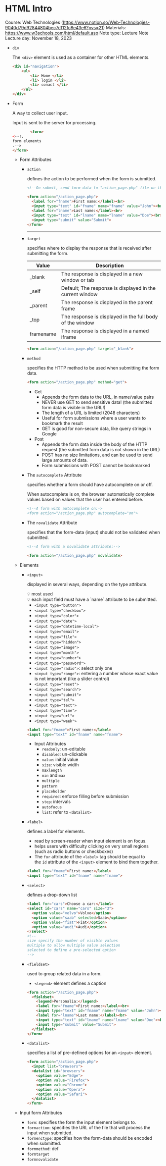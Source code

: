# HTML Intro

Course: Web Technologies (https://www.notion.so/Web-Technologies-9040d79d92844804bec7c112fc8e43e6?pvs=21)
Materials: https://www.w3schools.com/html/default.asp
Note type: Lecture Note
Lecture day: November 18, 2023

- `div`
    
    The `<div>` element is used as a container for other HTML elements.
    
    ```html
    <div id="navigation">
    	<ul>
    		<li> Home </li>
    		<li> login </li>
    		<li> conact </li>
    	</ul>
    </div>
    ```
    
- Form
    
    A way to collect user input.
    
    Input is sent to the server for processing.
    
    ```html
    		<form>
    <--!.
    form elements
    .-->
    </form>
    ```
    
    - Form Attributes
        - `action`
            
            defines the action to be performed when the form is submitted.
            
            ```html
            <!--On submit, send form data to "action_page.php" file on the server-->
            
            <form action="/action_page.php">
              <label for="fname">First name:</label><br>
              <input type="text" id="fname" name="fname" value="John"><br>
              <label for="lname">Last name:</label><br>
              <input type="text" id="lname" name="lname" value="Doe"><br><br>
              <input type="submit" value="Submit">
            </form>
            ```
            
            ---
            
        - `target`
            
            specifies where to display the response that is received after submitting the form.
            
            | Value | Description |
            | --- | --- |
            | _blank | The response is displayed in a new window or tab |
            | _self | Default; The response is displayed in the current window |
            | _parent | The response is displayed in the parent frame |
            | _top | The response is displayed in the full body of the window |
            | framename | The response is displayed in a named iframe |
            
            ```html
            <form action="/action_page.php" target="_blank">
            ```
            
        - `method`
            
            specifies the HTTP method to be used when submitting the form data.
            
            ```html
            <form action="/action_page.php" method="get">
            ```
            
            - Get
                - Appends the form data to the URL, in name/value pairs
                - NEVER use GET to send sensitive data! (the submitted form data is visible in the URL!)
                - The length of a URL is limited (2048 characters)
                - Useful for form submissions where a user wants to bookmark the result
                - GET is good for non-secure data, like query strings in Google
            - Post
                - Appends the form data inside the body of the HTTP request (the submitted form data is not shown in the URL)
                - POST has no size limitations, and can be used to send large amounts of data.
                - Form submissions with POST cannot be bookmarked
        - The `autocomplete` Attribute
            
            specifies whether a form should have autocomplete on or off.
            
            When autocomplete is on, the browser automatically complete values based on values that the user has entered before.
            
            ```html
            <!--A form with autocomplete on:->
            <form action="/action_page.php" autocomplete="on">
            ```
            
        - The `novalidate` Attribute
            
            specifies that the form-data (input) should not be validated when submitted.
            
            ```html
            <!--A form with a novalidate attribute:-->
            
            <form action="/action_page.php" novalidate>
            ```
            
    - Elements
        - `<input>`
            
            displayed in several ways, depending on the type attribute.
            
            <aside>
            💡 most used
            
            </aside>
            
            <aside>
            💡 each input field must have a `name` attribute to be submitted.
            
            </aside>
            
            - `<input type="button">`
            - `<input type="checkbox">`
            - `<input type="color">`
            - `<input type="date">`
            - `<input type="datetime-local">`
            - `<input type="email">`
            - `<input type="file">`
            - `<input type="hidden">`
            - `<input type="image">`
            - `<input type="month">`
            - `<input type="number">`
            - `<input type="password">`
            - `<input type="radio">`: select only one
            - `<input type="range">`: entering a number whose exact value is not important (like a slider control)
            - `<input type="reset">`
            - `<input type="search">`
            - `<input type="submit">`
            - `<input type="tel">`
            - `<input type="text">`
            - `<input type="time">`
            - `<input type="url">`
            - `<input type="week">`
            
            ```html
            <label for="fname">First name:</label>
            <input type="text" id="fname" name="fname">
            ```
            
            - Input Attributes
                - `readonly`: un-editable
                - `disabled`: un-clickable
                - `value`: initial value
                - `size`: visible width
                - `maxlength`
                - `min` and `max`
                - `multiple`
                - `pattern`
                - `placeholder`
                - `required`: enforce filling before submission
                - `step`: intervals
                - `autofocus`
                - `list`: refer to `<datalist>`
        - `<label>`
            
            defines a label for elements.
            
            - read by screen-reader when input element is on focus.
            - helps users with difficulty clicking on very small regions (such as radio buttons or checkboxes)
            - The `for` attribute of the `<label>` tag should be equal to the `id` attribute of the `<input>` element to bind them together.
            
            ```html
            <label for="fname">First name:</label>
            <input type="text" id="fname" name="fname">
            ```
            
        - `<select>`
            
            defines a drop-down list
            
            ```html
            <label for="cars">Choose a car:</label>
            <select id="cars" name="cars" size="3">
              <option value="volvo">Volvo</option>
              <option value="saab" selected>Saab</option>
              <option value="fiat">Fiat</option>
              <option value="audi">Audi</option>
            </select>
            <!--
            size specify the number of visible values
            multiple to allow multiple value selection
            selected to define a pre-selected option
            -->
            ```
            
        - `<fieldset>`
            
            used to group related data in a form.
            
            - `<legend>` element defines a caption
            
            ```html
            <form action="/action_page.php">
              <fieldset>
                <legend>Personalia:</legend>
                <label for="fname">First name:</label><br>
                <input type="text" id="fname" name="fname" value="John"><br>
                <label for="lname">Last name:</label><br>
                <input type="text" id="lname" name="lname" value="Doe"><br><br>
                <input type="submit" value="Submit">
              </fieldset>
            </form>
            ```
            
        - `<datalist>`
            
            specifies a list of pre-defined options for an `<input>` element.
            
            ```html
            <form action="/action_page.php">
              <input list="browsers">
              <datalist id="browsers">
                <option value="Edge">
                <option value="Firefox">
                <option value="Chrome">
                <option value="Opera">
                <option value="Safari">
              </datalist>
            </form>
            ```
            
    - Input form Attributes
        - `form`: specifies the form the input element belongs to.
        - `formaction`: specifies the URL of the file that will process the input when submitted.
        - `formenctype`: specifies how the form-data should be encoded when submitted.
        - `formmethod`: def
        - `formtarget`
        - `formnovalidate`